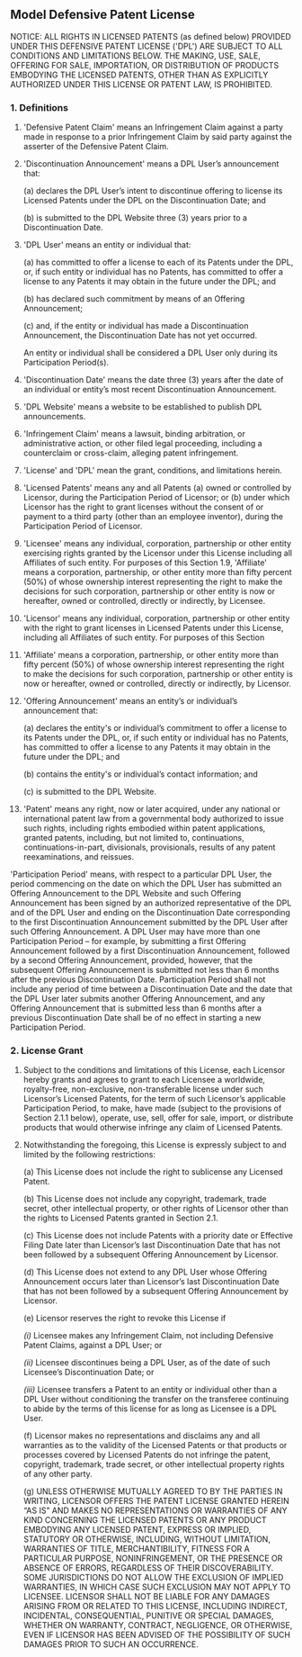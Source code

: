 ## Model Defensive Patent License ##

NOTICE: ALL RIGHTS IN LICENSED PATENTS (as defined below) PROVIDED UNDER THIS DEFENSIVE PATENT LICENSE ('DPL') ARE SUBJECT TO ALL CONDITIONS AND LIMITATIONS BELOW. THE MAKING, USE, SALE, OFFERING FOR SALE, IMPORTATION, OR DISTRIBUTION OF PRODUCTS EMBODYING THE LICENSED PATENTS, OTHER THAN AS EXPLICITLY AUTHORIZED UNDER THIS LICENSE OR PATENT LAW, IS PROHIBITED.
  
### 1. Definitions ###
  
1. 'Defensive Patent Claim' means an Infringement Claim against a party made in response to a prior Infringement Claim by said party against the asserter of the Defensive Patent Claim.
  
2. 'Discontinuation Announcement' means a DPL User’s announcement that:
  
	(a) declares the DPL User’s intent to discontinue offering to license its Licensed Patents under the DPL on the Discontinuation Date; and
  
	(b) is submitted to the DPL Website three (3) years prior to a Discontinuation Date.
  
3.  'DPL User' means an entity or individual that:
  
	(a) has committed to offer a license to each of its Patents under the DPL, or, if such entity or individual has no Patents, has committed to offer a license to any Patents it may obtain in the future under the DPL; and
  
	(b) has declared such commitment by means of an Offering Announcement;
  
	(c) and, if the entity or individual has made a Discontinuation Announcement, the Discontinuation Date has not yet occurred.
  
	An entity or individual shall be considered a DPL User only during its Participation Period(s).

4. 'Discontinuation Date' means the date three (3) years after the date of an individual or entity’s most recent Discontinuation Announcement.
  
5. 'DPL Website' means a website to be established to publish DPL announcements.
  
6. 'Infringement Claim' means a lawsuit, binding arbitration, or administrative action, or other filed legal proceeding, including a counterclaim or cross-claim, alleging patent infringement.
  
7. 'License' and 'DPL' mean the grant, conditions, and limitations herein.
  
8. 'Licensed Patents' means any and all Patents (a) owned or controlled by Licensor, during the Participation Period of Licensor; or (b) under which Licensor has the right to grant licenses without the consent of or payment to a third party (other than an employee inventor), during the Participation Period of Licensor.
  
9. 'Licensee' means any individual, corporation, partnership or other entity exercising rights granted by the Licensor under this License including all Affiliates of such entity. For purposes of this Section 1.9, 'Affiliate' means a corporation, partnership, or other entity more than fifty percent (50%) of whose ownership interest representing the right to make the decisions for such corporation, partnership or other entity is now or hereafter, owned or controlled, directly or indirectly, by Licensee.
  
10. 'Licensor' means any individual, corporation, partnership or other entity with the right to grant licenses in Licensed Patents under this License, including all Affiliates of such entity. For purposes of this Section
  
11. 'Affiliate' means a corporation, partnership, or other entity more than fifty percent (50%) of whose ownership interest representing the right to make the decisions for such corporation, partnership or other entity is now or hereafter, owned or controlled, directly or indirectly, by Licensor.
  
12. 'Offering Announcement' means an entity’s or individual’s announcement that:
  
	(a) declares the entity's or individual’s commitment to offer a license to its Patents under the DPL, or, if such entity or individual has no Patents, has committed to offer a license to any Patents it may obtain in the future under the DPL; and
  
	(b) contains the entity's or individual’s contact information; and
  
	(c) is submitted to the DPL Website.
  
13. 'Patent' means any right, now or later acquired, under any national or international patent law from a governmental body authorized to issue such rights, including rights embodied within patent applications, granted patents, including, but not limited to, continuations, continuations-in-part, divisionals, provisionals, results of any patent reexaminations, and reissues.
  
'Participation Period' means, with respect to a particular DPL User, the period commencing on the date on which the DPL User has submitted an Offering Announcement to the DPL Website and such Offering Announcement has been signed by an authorized representative of the DPL and of the DPL User and ending on the Discontinuation Date corresponding to the first Discontinuation Announcement submitted by the DPL User after such Offering Announcement. A DPL User may have more than one Participation Period – for example, by submitting a first Offering Announcement followed by a first Discontinuation Announcement, followed by a second Offering Announcement, provided, however, that the subsequent Offering Announcement is submitted not less than 6 months after the previous Discontinuation Date. Participation Period shall not include any period of time between a Discontinuation Date and the date that the DPL User later submits another Offering Announcement, and any Offering Announcement that is submitted less than 6 months after a previous Discontinuation Date shall be of no effect in starting a new Participation Period.


### 2. License Grant ###
  
1. Subject to the conditions and limitations of this License, each Licensor hereby grants and agrees to grant to each Licensee a worldwide, royalty-free, non-exclusive, non-transferable license under such Licensor’s Licensed Patents, for the term of such Licensor’s applicable Participation Period, to make, have made (subject to the provisions of Section 2.1.1 below), operate, use, sell, offer for sale, import, or distribute products that would otherwise infringe any claim of Licensed Patents.
  
2. Notwithstanding the foregoing, this License is expressly subject to and limited by the following restrictions:
  
	(a) This License does not include the right to sublicense any Licensed Patent.
  
	(b) This License does not include any copyright, trademark, trade secret, other intellectual property, or other rights of Licensor other than the rights to Licensed Patents granted in Section 2.1.
  
	(c) This License does not include Patents with a priority date or Effective Filing Date later than Licensor’s last Discontinuation Date that has not been followed by a subsequent Offering Announcement by Licensor.
  
	(d) This License does not extend to any DPL User whose Offering Announcement occurs later than Licensor’s last Discontinuation Date that has not been followed by a subsequent Offering Announcement by Licensor.
  
	(e) Licensor reserves the right to revoke this License if
  
	*(i)* Licensee makes any Infringement Claim, not including Defensive Patent Claims, against a DPL User; or
  
	*(ii)* Licensee discontinues being a DPL User, as of the date of such Licensee’s Discontinuation Date; or
  
	*(iii)* Licensee transfers a Patent to an entity or individual other than a DPL User without conditioning the transfer on the transferee continuing to abide by the terms of this license for as long as Licensee is a DPL User.
  
	(f) Licensor makes no representations and disclaims any and all warranties as to the validity of the Licensed Patents or that products or processes covered by Licensed Patents do not infringe the patent, copyright, trademark, trade secret, or other intellectual property rights of any other party.
  
	(g) UNLESS OTHERWISE MUTUALLY AGREED TO BY THE PARTIES IN WRITING, LICENSOR OFFERS THE PATENT LICENSE GRANTED HEREIN “AS IS” AND MAKES NO REPRESENTATIONS OR WARRANTIES OF ANY KIND CONCERNING THE LICENSED PATENTS OR ANY PRODUCT EMBODYING ANY LICENSED PATENT, EXPRESS OR IMPLIED, STATUTORY OR OTHERWISE, INCLUDING, WITHOUT LIMITATION, WARRANTIES OF TITLE, MERCHANTIBILITY, FITNESS FOR A PARTICULAR PURPOSE, NONINFRINGEMENT, OR THE PRESENCE OR ABSENCE OF ERRORS, REGARDLESS OF THEIR DISCOVERABILITY. SOME JURISDICTIONS DO NOT ALLOW THE EXCLUSION OF IMPLIED WARRANTIES, IN WHICH CASE SUCH EXCLUSION MAY NOT APPLY TO LICENSEE.  LICENSOR SHALL NOT BE LIABLE FOR ANY DAMAGES ARISING FROM OR RELATED TO THIS LICENSE, INCLUDING INDIRECT, INCIDENTAL, CONSEQUENTIAL, PUNITIVE OR SPECIAL DAMAGES, WHETHER ON WARRANTY, CONTRACT, NEGLIGENCE, OR OTHERWISE, EVEN IF LICENSOR HAS BEEN ADVISED OF THE POSSIBILITY OF SUCH DAMAGES PRIOR TO SUCH AN OCCURRENCE.
  
